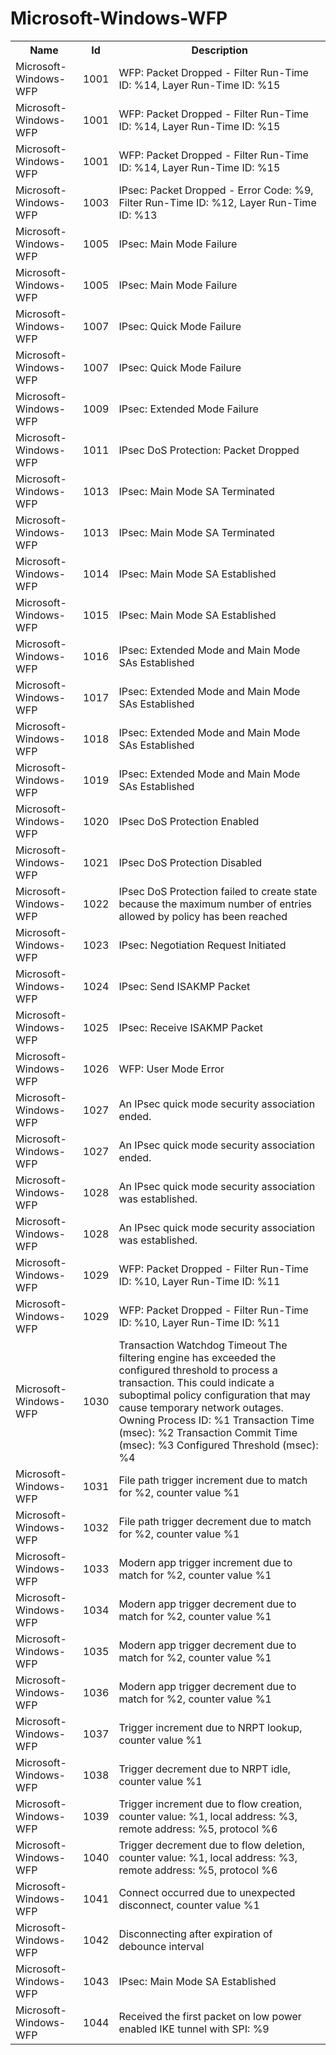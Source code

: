 # Microsoft-Windows-WFP

<table>
<colgroup><col/><col/><col/></colgroup>
<tr><th>Name</th><th>Id</th><th>Description</th></tr>
<tr><td>Microsoft-Windows-WFP</td><td>1001</td><td>WFP: Packet Dropped - Filter Run-Time ID: %14, Layer Run-Time ID: %15</td></tr>
<tr><td>Microsoft-Windows-WFP</td><td>1001</td><td>WFP: Packet Dropped - Filter Run-Time ID: %14, Layer Run-Time ID: %15</td></tr>
<tr><td>Microsoft-Windows-WFP</td><td>1001</td><td>WFP: Packet Dropped - Filter Run-Time ID: %14, Layer Run-Time ID: %15</td></tr>
<tr><td>Microsoft-Windows-WFP</td><td>1003</td><td>IPsec: Packet Dropped - Error Code: %9, Filter Run-Time ID: %12, Layer Run-Time ID: %13</td></tr>
<tr><td>Microsoft-Windows-WFP</td><td>1005</td><td>IPsec: Main Mode Failure</td></tr>
<tr><td>Microsoft-Windows-WFP</td><td>1005</td><td>IPsec: Main Mode Failure</td></tr>
<tr><td>Microsoft-Windows-WFP</td><td>1007</td><td>IPsec: Quick Mode Failure</td></tr>
<tr><td>Microsoft-Windows-WFP</td><td>1007</td><td>IPsec: Quick Mode Failure</td></tr>
<tr><td>Microsoft-Windows-WFP</td><td>1009</td><td>IPsec: Extended Mode Failure</td></tr>
<tr><td>Microsoft-Windows-WFP</td><td>1011</td><td>IPsec DoS Protection: Packet Dropped</td></tr>
<tr><td>Microsoft-Windows-WFP</td><td>1013</td><td>IPsec: Main Mode SA Terminated</td></tr>
<tr><td>Microsoft-Windows-WFP</td><td>1013</td><td>IPsec: Main Mode SA Terminated</td></tr>
<tr><td>Microsoft-Windows-WFP</td><td>1014</td><td>IPsec: Main Mode SA Established</td></tr>
<tr><td>Microsoft-Windows-WFP</td><td>1015</td><td>IPsec: Main Mode SA Established</td></tr>
<tr><td>Microsoft-Windows-WFP</td><td>1016</td><td>IPsec: Extended Mode and Main Mode SAs Established</td></tr>
<tr><td>Microsoft-Windows-WFP</td><td>1017</td><td>IPsec: Extended Mode and Main Mode SAs Established</td></tr>
<tr><td>Microsoft-Windows-WFP</td><td>1018</td><td>IPsec: Extended Mode and Main Mode SAs Established</td></tr>
<tr><td>Microsoft-Windows-WFP</td><td>1019</td><td>IPsec: Extended Mode and Main Mode SAs Established</td></tr>
<tr><td>Microsoft-Windows-WFP</td><td>1020</td><td>IPsec DoS Protection Enabled</td></tr>
<tr><td>Microsoft-Windows-WFP</td><td>1021</td><td>IPsec DoS Protection Disabled</td></tr>
<tr><td>Microsoft-Windows-WFP</td><td>1022</td><td>IPsec DoS Protection failed to create state because the maximum number of entries allowed by policy has been reached</td></tr>
<tr><td>Microsoft-Windows-WFP</td><td>1023</td><td>IPsec: Negotiation Request Initiated</td></tr>
<tr><td>Microsoft-Windows-WFP</td><td>1024</td><td>IPsec: Send ISAKMP Packet</td></tr>
<tr><td>Microsoft-Windows-WFP</td><td>1025</td><td>IPsec: Receive ISAKMP Packet</td></tr>
<tr><td>Microsoft-Windows-WFP</td><td>1026</td><td>WFP: User Mode Error</td></tr>
<tr><td>Microsoft-Windows-WFP</td><td>1027</td><td>An IPsec quick mode security association ended.</td></tr>
<tr><td>Microsoft-Windows-WFP</td><td>1027</td><td>An IPsec quick mode security association ended.</td></tr>
<tr><td>Microsoft-Windows-WFP</td><td>1028</td><td>An IPsec quick mode security association was established.</td></tr>
<tr><td>Microsoft-Windows-WFP</td><td>1028</td><td>An IPsec quick mode security association was established.</td></tr>
<tr><td>Microsoft-Windows-WFP</td><td>1029</td><td>WFP: Packet Dropped - Filter Run-Time ID: %10, Layer Run-Time ID: %11</td></tr>
<tr><td>Microsoft-Windows-WFP</td><td>1029</td><td>WFP: Packet Dropped - Filter Run-Time ID: %10, Layer Run-Time ID: %11</td></tr>
<tr><td>Microsoft-Windows-WFP</td><td>1030</td><td>Transaction Watchdog Timeout
The filtering engine has exceeded the configured threshold to process a transaction. This could indicate a suboptimal policy configuration that may cause temporary network outages.
    Owning Process ID: %1
    Transaction Time (msec): %2
    Transaction Commit Time (msec): %3
    Configured Threshold (msec): %4</td></tr>
<tr><td>Microsoft-Windows-WFP</td><td>1031</td><td>File path trigger increment due to match for %2, counter value %1 </td></tr>
<tr><td>Microsoft-Windows-WFP</td><td>1032</td><td>File path trigger decrement due to match for %2, counter value %1 </td></tr>
<tr><td>Microsoft-Windows-WFP</td><td>1033</td><td>Modern app trigger increment due to match for %2, counter value %1 </td></tr>
<tr><td>Microsoft-Windows-WFP</td><td>1034</td><td>Modern app trigger decrement due to match for %2, counter value %1 </td></tr>
<tr><td>Microsoft-Windows-WFP</td><td>1035</td><td>Modern app trigger decrement due to match for %2, counter value %1 </td></tr>
<tr><td>Microsoft-Windows-WFP</td><td>1036</td><td>Modern app trigger decrement due to match for %2, counter value %1 </td></tr>
<tr><td>Microsoft-Windows-WFP</td><td>1037</td><td>Trigger increment due to NRPT lookup, counter value %1</td></tr>
<tr><td>Microsoft-Windows-WFP</td><td>1038</td><td>Trigger decrement due to NRPT idle, counter value %1</td></tr>
<tr><td>Microsoft-Windows-WFP</td><td>1039</td><td>Trigger increment due to flow creation, counter value: %1, local address: %3, remote address: %5, protocol %6</td></tr>
<tr><td>Microsoft-Windows-WFP</td><td>1040</td><td>Trigger decrement due to flow deletion, counter value: %1, local address: %3, remote address: %5, protocol %6</td></tr>
<tr><td>Microsoft-Windows-WFP</td><td>1041</td><td>Connect occurred due to unexpected disconnect, counter value %1</td></tr>
<tr><td>Microsoft-Windows-WFP</td><td>1042</td><td>Disconnecting after expiration of debounce interval</td></tr>
<tr><td>Microsoft-Windows-WFP</td><td>1043</td><td>IPsec: Main Mode SA Established</td></tr>
<tr><td>Microsoft-Windows-WFP</td><td>1044</td><td>Received the first packet on low power enabled IKE tunnel with SPI: %9 </td></tr>
</table>
